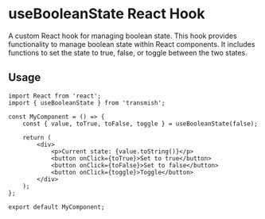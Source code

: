 # useBooleanState React Hook

A custom React hook for managing boolean state. This hook provides functionality to manage boolean state within React components. It includes functions to set the state to true, false, or toggle between the two states.

## Usage

```tsx
import React from 'react';
import { useBooleanState } from 'transmish';

const MyComponent = () => {
    const { value, toTrue, toFalse, toggle } = useBooleanState(false);

    return (
        <div>
            <p>Current state: {value.toString()}</p>
            <button onClick={toTrue}>Set to true</button>
            <button onClick={toFalse}>Set to false</button>
            <button onClick={toggle}>Toggle</button>
        </div>
    );
};

export default MyComponent;
```
